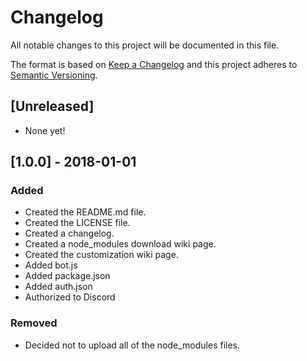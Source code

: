 # Changelog
All notable changes to this project will be documented in this file.

The format is based on [Keep a Changelog](http://keepachangelog.com/en/1.0.0/)
and this project adheres to [Semantic Versioning](http://semver.org/spec/v2.0.0.html).

## [Unreleased]
- None yet!

## [1.0.0] - 2018-01-01
### Added
- Created the README.md file.
- Created the LICENSE file.
- Created a changelog.
- Created a node_modules download wiki page.
- Created the customization wiki page.
- Added bot.js
- Added package.json
- Added auth.json
- Authorized to Discord

### Removed
- Decided not to upload all of the node_modules files.







